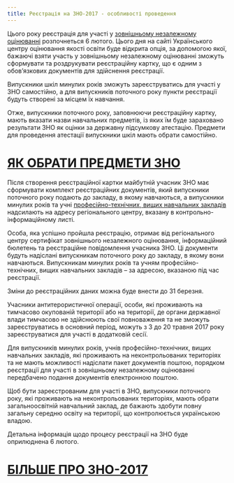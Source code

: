 ```yaml
---
title: Реєстрація на ЗНО-2017 - особливості проведення
---
```


Цього року реєстрація для участі у [зовнішньому незалежному оцінюванні](https://osvita.ua/test/) розпочнеться 6 лютого. Цього дня на сайті Українського центру оцінювання якості освіти буде відкрита опція, за допомогою якої, бажаючі взяти участь у зовнішньому незалежному оцінюванні зможуть сформувати та роздрукувати реєстраційну картку, що є одним з обов’язкових документів для здійснення реєстрації.

Випускники шкіл минулих років зможуть зареєструватись для участі у ЗНО самостійно, а для випускників поточного року пункти реєстрації будуть створені за місцем їх навчання.

Отже, випускники поточного року, заповнюючи реєстраційну картку, мають вказати назви навчальних предметів, із яких їм буде зараховано результати ЗНО як оцінки за державну підсумкову атестацію. Предмети для проведення атестації випускники шкіл мають обрати самостійно.

# [ЯК ОБРАТИ ПРЕДМЕТИ ЗНО](https://osvita.ua/school/54205/)

Після створення реєстраційної картки майбутній учасник ЗНО має сформувати комплект реєстраційних документів, який випускники поточного року подають до закладу, в якому навчаються, а випускники минулих років та учні [професійно-технічних, вищих навчальних закладів](https://osvita.ua/vnz/college/) надсилають на адресу регіонального центру, вказану в контрольно-інформаційному листі.

Особа, яка успішно пройшла реєстрацію, отримає від регіонального центру сертифікат зовнішнього незалежного оцінювання, інформаційний бюлетень та реєстраційне повідомлення учасника ЗНО. Ці документи будуть надіслані випускникам поточного року до закладу, в якому вони навчаються. Випускникам минулих років та учням професійно-технічних, вищих навчальних закладів – за адресою, вказаною під час реєстрації.

Зміни до реєстраційних даних можна буде внести до 31 березня.

Учасники антитерористичної операції, особи, які проживають на тимчасово окупованій території або на території, де органи державної влади тимчасово не здійснюють свої повноваження та не зможуть зареєструватись в основний період, можуть з 3 до 20 травня 2017 року зареєструватися для участі в додатковій сесії.

Для випускників минулих років, учнів професійно-технічних, вищих навчальних закладів, які проживають на неконтрольованих територіях та не мають можливості надіслати пакет документів поштою, порядком реєстрації для участі в зовнішньому незалежному оцінюванні передбачено подання документів електронною поштою.

Щоб бути зареєстрованим для участі в ЗНО, випускники поточного року, які проживають на неконтрольованих територіях, мають обрати загальноосвітній навчальний заклад, де бажають здобути повну загальну середню освіту на території, що контролюється українською владою.

Детальна інформація щодо процесу реєстрації на ЗНО буде оприлюднена 6 лютого.

# [БІЛЬШЕ ПРО ЗНО-2017](https://osvita.ua/test/)
